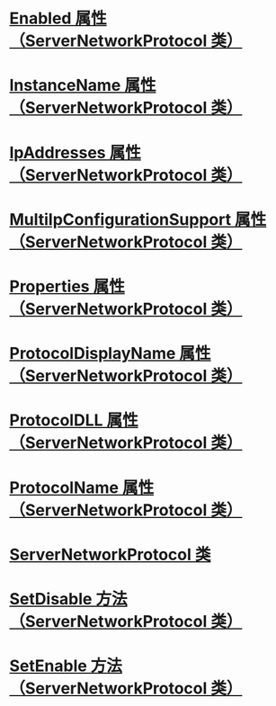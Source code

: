 # [Enabled 属性（ServerNetworkProtocol 类）](enabled-property-servernetworkprotocol-class.md)
# [InstanceName 属性（ServerNetworkProtocol 类）](instancename-property-servernetworkprotocol-class.md)
# [IpAddresses 属性（ServerNetworkProtocol 类）](ipaddresses-property-servernetworkprotocol-class.md)
# [MultiIpConfigurationSupport 属性（ServerNetworkProtocol 类）](multiipconfigurationsupport-property-servernetworkprotocol-class.md)
# [Properties 属性（ServerNetworkProtocol 类）](properties-property-servernetworkprotocol-class.md)
# [ProtocolDisplayName 属性（ServerNetworkProtocol 类）](protocoldisplayname-property-servernetworkprotocol-class.md)
# [ProtocolDLL 属性（ServerNetworkProtocol 类）](protocoldll-property-servernetworkprotocol-class.md)
# [ProtocolName 属性（ServerNetworkProtocol 类）](protocolname-property-servernetworkprotocol-class.md)
# [ServerNetworkProtocol 类](servernetworkprotocol-class.md)
# [SetDisable 方法（ServerNetworkProtocol 类）](setdisable-method-servernetworkprotocol-class.md)
# [SetEnable 方法（ServerNetworkProtocol 类）](setenable-method-servernetworkprotocol-class.md)
